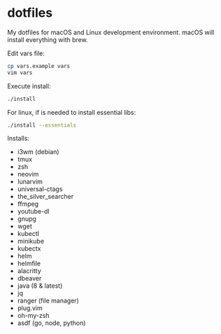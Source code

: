 # dotfiles

My dotfiles for macOS and Linux development environment.
macOS will install everything with brew.

Edit vars file:
```sh
cp vars.example vars
vim vars
```

Execute install:
```sh
./install
```

For linux, if is needed to install essential libs:
```sh
./install --essentials
```

Installs:
- i3wm (debian)
- tmux
- zsh
- neovim
- lunarvim
- universal-ctags
- the_silver_searcher
- ffmpeg
- youtube-dl
- gnupg
- wget
- kubectl
- minikube
- kubectx
- helm
- helmfile
- alacritty
- dbeaver
- java (8 & latest)
- jq
- ranger (file manager)
- plug.vim
- oh-my-zsh
- asdf (go, node, python)
